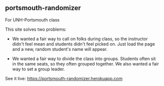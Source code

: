 ## portsmouth-randomizer
For UNH-Portsmouth class

This site solves two problems:
* We wanted a fair way to call on folks during class, so the instructor didn't feel mean and students didn't feel picked on.  Just load the page and a new, random student's name will appear.

* We wanted a fair way to divide the class into groups.  Students often sit in the same seats, so they often grouped together.  We also wanted a fair way to set a group leader.

See it live: https://portsmouth-randomizer.herokuapp.com

